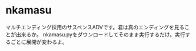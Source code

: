 # nkamasu
マルチエンディング採用のサスペンスADVです。君は真のエンディングを見ることが出来るか。
nkamasu.pyをダウンロードしてそのまま実行するだけ。実行するごとに展開が変わるよ。
